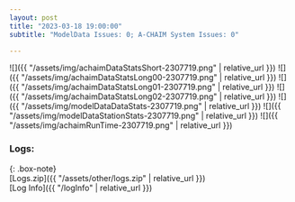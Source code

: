```yaml
---
layout: post
title: "2023-03-18 19:00:00"
subtitle: "ModelData Issues: 0; A-CHAIM System Issues: 0"

---
```


![]({{ "/assets/img/achaimDataStatsShort-2307719.png" | relative_url }})
![]({{ "/assets/img/achaimDataStatsLong00-2307719.png" | relative_url }})
![]({{ "/assets/img/achaimDataStatsLong01-2307719.png" | relative_url }})
![]({{ "/assets/img/achaimDataStatsLong02-2307719.png" | relative_url }})
![]({{ "/assets/img/modelDataDataStats-2307719.png" | relative_url }})
![]({{ "/assets/img/modelDataStationStats-2307719.png" | relative_url }})
![]({{ "/assets/img/achaimRunTime-2307719.png" | relative_url }})




### Logs:  
  
{: .box-note}  
[Logs.zip]({{ "/assets/other/logs.zip" | relative_url }})  
[Log Info]({{ "/logInfo" | relative_url }})  
